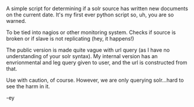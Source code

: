 A simple script for determining if a solr source has written new documents on the current date. It's my first ever python script so, uh, you are so warned.

To be tied into nagios or other monitoring system. Checks if source is broken or if slave is not replicating (hey, it happens!)

The public version is made quite vague with url query (as I have no understanding of your solr syntax). My internal version has an envrionmental and leg query given to user, and the url is constructed from that.

Use with caution, of course. However, we are only querying solr...hard to see the harm in it.

-ey
